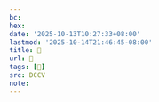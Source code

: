 ```yaml
---
bc:
hex:
date: '2025-10-13T10:27:33+08:00'
lastmod: '2025-10-14T21:46:45-08:00'
title: 􄴑
url: 􄴑
tags: [𦽎]
src: DCCV
note:
---
```

